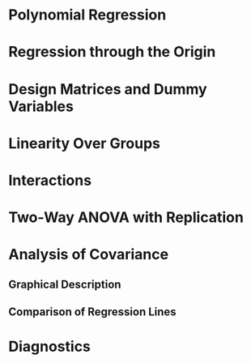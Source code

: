 # Polynomial Regression

# Regression through the Origin

# Design Matrices and Dummy Variables

# Linearity Over Groups

# Interactions

# Two-Way ANOVA with Replication

# Analysis of Covariance

## Graphical Description
## Comparison of Regression Lines

# Diagnostics